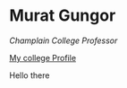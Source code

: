 # Murat Gungor
*Champlain College Professor*

[My college Profile](https://www.champlain.edu/academics/our-faculty/gungor-murat)

Hello there